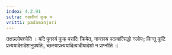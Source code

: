 ```yaml
---
index: 4.2.91
sutra: नडादीनां कुक् च
vritti: padamanjari
---
```


 तक्षन्नलोपश्चेति । यदि पुनरयं कुक् परादिः क्रियेत, नान्तस्य पदत्वात्सिद्धो नलोपः; किन्तु कुटि प्रत्ययादेरादेशानुपपतिः, च्छस्याप्रत्ययादित्वादीयादेशो न प्राप्नोति ॥